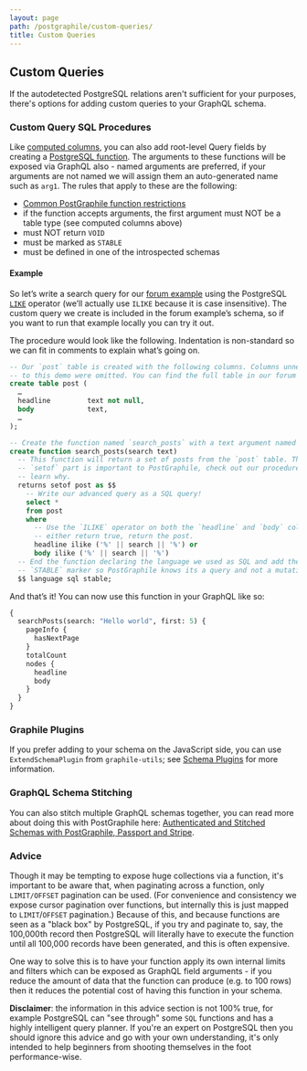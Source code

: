 ```yaml
---
layout: page
path: /postgraphile/custom-queries/
title: Custom Queries
---
```


## Custom Queries

If the autodetected PostgreSQL relations aren't sufficient for your purposes,
there's options for adding custom queries to your GraphQL schema.

### Custom Query SQL Procedures

Like [computed columns](/postgraphile/computed-columns/), you can also add
root-level Query fields by creating a [PostgreSQL function][procedures]. The arguments to
these functions will be exposed via GraphQL also - named arguments are
preferred, if your arguments are not named we will assign them an
auto-generated name such as `arg1`. The rules that apply to these are the
following:

* [Common PostGraphile function restrictions](/postgraphile/function-restrictions/)
* if the function accepts arguments, the first argument must NOT be a table type (see computed columns above)
* must NOT return `VOID`
* must be marked as `STABLE`
* must be defined in one of the introspected schemas

#### Example

So let’s write a search query for our [forum example][] using the PostgreSQL
[`LIKE`][] operator (we’ll actually use `ILIKE` because it is case
insensitive). The custom query we create is included in the forum example’s
schema, so if you want to run that example locally you can try it out.

The procedure would look like the following. Indentation is non-standard so we can fit in comments to explain what’s going on.

```sql
-- Our `post` table is created with the following columns. Columns unnecessary
-- to this demo were omitted. You can find the full table in our forum example.
create table post (
  …
  headline         text not null,
  body             text,
  …
);

-- Create the function named `search_posts` with a text argument named `search`.
create function search_posts(search text)
  -- This function will return a set of posts from the `post` table. The
  -- `setof` part is important to PostGraphile, check out our procedure docs to
  -- learn why.
  returns setof post as $$
    -- Write our advanced query as a SQL query!
    select *
    from post
    where
      -- Use the `ILIKE` operator on both the `headline` and `body` columns. If
      -- either return true, return the post.
      headline ilike ('%' || search || '%') or
      body ilike ('%' || search || '%')
  -- End the function declaring the language we used as SQL and add the
  -- `STABLE` marker so PostGraphile knows its a query and not a mutation.
  $$ language sql stable;
```

And that’s it! You can now use this function in your GraphQL like so:

```graphql
{
  searchPosts(search: "Hello world", first: 5) {
    pageInfo {
      hasNextPage
    }
    totalCount
    nodes {
      headline
      body
    }
  }
}
```

### Graphile Plugins

If you prefer adding to your schema on the JavaScript side, you can use
`ExtendSchemaPlugin` from `graphile-utils`; see [Schema
Plugins](/postgraphile/extending/) for more information.

### GraphQL Schema Stitching

You can also stitch multiple GraphQL schemas together, you can read more about
doing this with PostGraphile here: [Authenticated and Stitched Schemas with
PostGraphile, Passport and
Stripe](https://medium.com/@sastraxi/authenticated-and-stitched-schemas-with-postgraphile-passport-and-stripe-a51490a858a2).

[procedures]: /postgraphile/procedures/
[forum example]: https://github.com/graphile/postgraphile/tree/master/examples/forum
[`like`]: http://www.postgresql.org/docs/current/static/functions-matching.html


### Advice

Though it may be tempting to expose huge collections via a function, it's
important to be aware that, when paginating across a function, only
`LIMIT/OFFSET` pagination can be used. (For convenience and consistency we
expose cursor pagination over functions, but internally this is just mapped
to `LIMIT`/`OFFSET` pagination.) Because of this, and because functions are
seen as a "black box" by PostgreSQL, if you try and paginate to, say, the
100,000th record then PostgreSQL will literally have to execute the function
until all 100,000 records have been generated, and this is often expensive.

One way to solve this is to have your function apply its own internal limits
and filters which can be exposed as GraphQL field arguments - if you reduce
the amount of data that the function can produce (e.g. to 100 rows) then it
reduces the potential cost of having this function in your schema.

**Disclaimer**: the information in this advice section is not 100%
true, for example PostgreSQL can "see through" some `SQL` functions and has a
highly intelligent query planner. If you're an expert on PostgreSQL then you
should ignore this advice and go with your own understanding, it's only
intended to help beginners from shooting themselves in the foot
performance-wise.